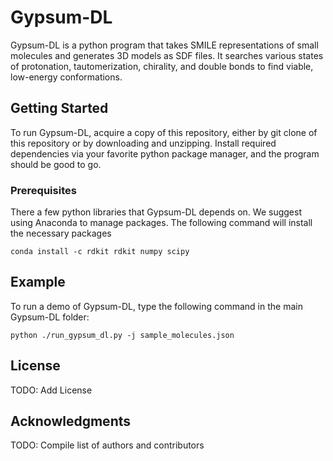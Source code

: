 # Gypsum-DL

Gypsum-DL is a python program that takes SMILE representations of small
molecules and generates 3D models as SDF files. It searches various states of
protonation, tautomerization, chirality, and double bonds to find viable,
low-energy conformations.

## Getting Started

To run Gypsum-DL, acquire a copy of this repository, either by git clone of
this repository or by downloading and unzipping. Install required dependencies
via your favorite python package manager, and the program should be good to
go.

### Prerequisites

There a few python libraries that Gypsum-DL depends on. We suggest using
Anaconda to manage packages. The following command will install the necessary
packages

```
conda install -c rdkit rdkit numpy scipy
```

## Example

To run a demo of Gypsum-DL, type the following command in the main Gypsum-DL
folder:

```
python ./run_gypsum_dl.py -j sample_molecules.json
```

## License

TODO: Add License

## Acknowledgments

TODO: Compile list of authors and contributors
